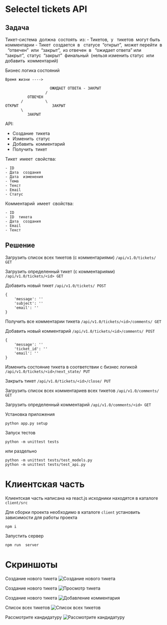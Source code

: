 Selectel tickets API
====================

Задача
------

Тикет-система​ ​ должна​ ​ состоять​ ​ из:
    - Тикетов,​ ​ у ​ ​ тикетов​ ​ могут​ ​ быть​ ​ комментарии
    - Тикет​ ​ создается​ ​ в ​ ​ статусе​ ​ “открыт”,​ ​ может​ ​ перейти​ ​ в ​ ​ “отвечен”​ ​ или​ ​ “закрыт”,​ ​ из
отвечен​ ​ в ​ ​ “ожидает​ ​ ответа”​ ​или​ ​ “закрыт”,​ ​ статус​ ​ “закрыт”​ ​ финальный​ ​ (нельзя
изменить​ ​ статус​ ​ или​ ​ добавить​ ​ комментарий)


Бизнес логика состояний
```                                    
Время жизни ---->

                    ОЖИДАЕТ ОТВЕТА - ЗАКРЫТ
                  /                
          ОТВЕЧЕН 
       /          \
ОТКРЫТ               ЗАКРЫТ
       \
          ЗАКРЫТ
```

API:

   - Создание​ ​ тикета
   - Изменить​ ​ статус
   - Добавить​ ​ комментарий
   - Получить​ ​ тикет


Тикет​ ​ имеет​ ​ свойства:
    
    - ID
    - Дата​ ​ создания
    - Дата​ ​ изменения
    - Тема
    - Текст
    - Email
    - Статус


Комментарий​ ​ имеет​ ​ свойства:
    
    - ID
    - ID​ ​ тикета
    - Дата​ ​ создания
    - Email
    - Текст


Решение
-------

Загрузить список всех тикетов (с комментариями)
`/api/v1.0/tickets/ GET`


Загрузить определенный тикет (с комментариями)
`/api/v1.0/tickets/<id> GET`


Добавить новый тикет
`/api/v1.0/tickets/ POST`

```
{
    'message': ''
    'subject': ''
    'email': ''
}
```


Получить все комментарии тикета
`/api/v1.0/tickets/<id>/comments/ GET`


Добавить новый комментарий
`/api/v1.0/tickets/<id>/comments/ POST`

```
{
    'message': ''
    'ticket_id': ''
    'email': ''
}
```


Изменить состояние тикета в соответствии с бизнес логикой
`/api/v1.0/tickets/<id>/next_state/ PUT`


Закрыть тикет
`/api/v1.0/tickets/<id>/close/ PUT`


Загрузить список всех комментариев всех тикетов
`/api/v1.0/comments/ GET`


Загрузить определенный комментарий
`/api/v1.0/comments/<id> GET`


Установка приложения
```
python app.py setup

```

Запуск тестов
```
python -m unittest tests
```

или раздельно

```
python -m unittest tests/test_models.py
python -m unittest tests/test_api.py

```

Клиентская часть
================

Клиентская часть написана на react.js исходники находятся в каталоге `client/src`

Для сборки проекта необходимо в каталоге `client` установить зависимости для работы проекта
```
npm i
```

Запустить сервер
```
npm run  server
```

Скриншоты
=========

Создание нового тикета
![Создание нового тикета](https://github.com/sinyawskiy/selectel_tickets/blob/master/img/1.png?raw=true)

Создание нового тикета
![Просмотр тикета](https://github.com/sinyawskiy/selectel_tickets/blob/master/img/2.png?raw=true)

Создание нового тикета
![Добавление комментария](https://github.com/sinyawskiy/selectel_tickets/blob/master/img/3.png?raw=true)

Список всех тикетов
![Список всех тикетов](https://github.com/sinyawskiy/selectel_tickets/blob/master/img/4.png?raw=true)

Рассмотрите кандидатуру
![Рассмотрите кандидатуру](https://github.com/sinyawskiy/selectel_tickets/blob/master/img/5.png?raw=true)






